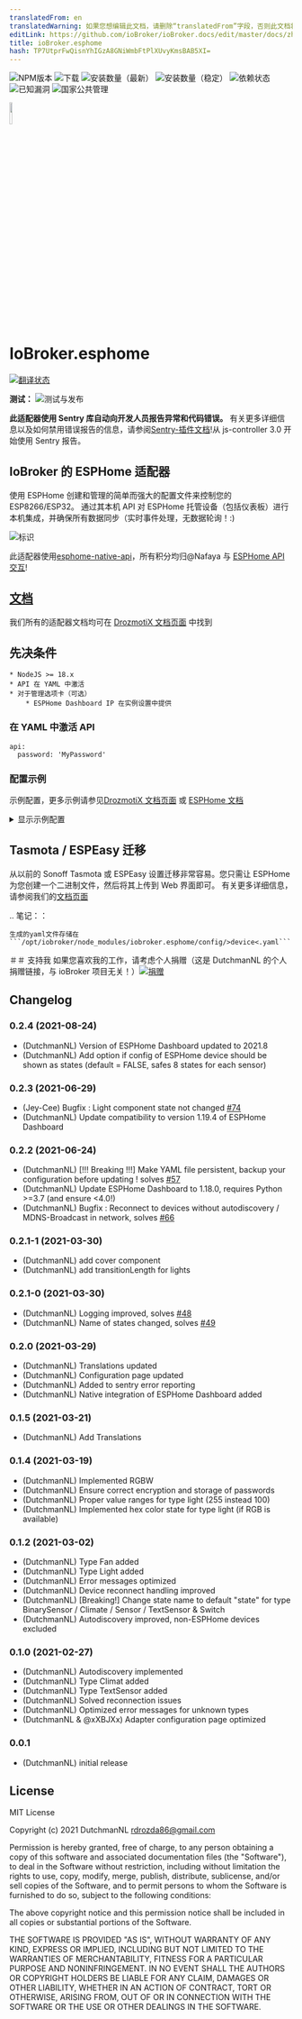 ```yaml
---
translatedFrom: en
translatedWarning: 如果您想编辑此文档，请删除“translatedFrom”字段，否则此文档将再次自动翻译
editLink: https://github.com/ioBroker/ioBroker.docs/edit/master/docs/zh-cn/adapterref/iobroker.esphome/README.md
title: ioBroker.esphome
hash: TP7UtprFwQisnYhIGzA8GNiWmbFtPlXUvyKmsBAB5XI=
---
```

![NPM版本](http://img.shields.io/npm/v/iobroker.esphome.svg)
![下载](https://img.shields.io/npm/dm/iobroker.esphome.svg)
![安装数量（最新）](http://iobroker.live/badges/esphome-installed.svg)
![安装数量（稳定）](http://iobroker.live/badges/esphome-stable.svg)
![依赖状态](https://img.shields.io/david/DrozmotiX/iobroker.esphome.svg)
![已知漏洞](https://snyk.io/test/github/DrozmotiX/ioBroker.esphome/badge.svg)
![国家公共管理](https://nodei.co/npm/iobroker.esphome.png?downloads=true)

<img src="./admin/esphome.png" width="10%" height="10%" align="center">

# IoBroker.esphome
[![翻译状态](https://weblate.iobroker.net/widgets/adapters/-/ESPHome/svg-badge.svg)](https://weblate.iobroker.net/engage/adapters/?utm_source=widget)

**测试：** ![测试与发布](https://github.com/DrozmotiX/ioBroker.esphome/workflows/Test%20and%20Release/badge.svg)

**此适配器使用 Sentry 库自动向开发人员报告异常和代码错误。** 有关更多详细信息以及如何禁用错误报告的信息，请参阅[Sentry-插件文档](https://github.com/ioBroker/plugin-sentry#plugin-sentry)!从 js-controller 3.0 开始使用 Sentry 报告。

## IoBroker 的 ESPHome 适配器
使用 ESPHome 创建和管理的简单而强大的配置文件来控制您的 ESP8266/ESP32。
通过其本机 API 对 ESPHome 托管设备（包括仪表板）进行本机集成，并确保所有数据同步（实时事件处理，无数据轮询！:)

![标识](../../../en/adapterref/iobroker.esphome/admin/img/dashboard.png)

此适配器使用[esphome-native-api](https://github.com/Nafaya/esphome-native-api#readme)，所有积分均归@Nafaya 与 [ESPHome API 交互](https://esphome.io/components/api.html?highlight=api)!

## [文档](https://DrozmotiX.github.io/languages/en/Adapter/ESPHome/)
我们所有的适配器文档均可在 [DrozmotiX 文档页面](https://DrozmotiX.github.io/languages/en/Adapter/ESPHome/) 中找到

## 先决条件
    * NodeJS >= 18.x
    * API 在 YAML 中激活
    * 对于管理选项卡（可选）
        * ESPHome Dashboard IP 在实例设置中提供

### 在 YAML 中激活 API
```
api:
  password: 'MyPassword'
```

### 配置示例
示例配置，更多示例请参见[DrozmotiX 文档页面](https://DrozmotiX.github.io) 或 [ESPHome 文档](https://esphome.io/index.html)

<details><summary>显示示例配置</summary>

esphome：名称：sensor_badkamer 平台：ESP32 板：esp-wrover-kit

wifi：使用地址：192.168.10.122 ssid：“xxxxx”密码：“xxxxxx”

    # 启用 ESPHome API
api: 密码: '我的密码'

# 激活i2c总线 i2c: sda: 21 scl: 22 scan: True id:bus_a
    # bh1750 的配置示例
    传感器：

      - 平台：bh1750

名称：“Hal_Illuminance” 地址：0x23 测量时间：69 更新间隔：10s

    # GPIO 输出的配置示例
    输出：

      - 平台：GPIO

引脚：12 反转：true id：gpio_12

    # 将交换机链接到先前定义的输出的示例配置
    转变：

      - 平台：输出

名称：“通用输出”输出：'gpio_12' </details>

## Tasmota / ESPEasy 迁移
从以前的 Sonoff Tasmota 或 ESPEasy 设置迁移非常容易。您只需让 ESPHome 为您创建一个二进制文件，然后将其上传到 Web 界面即可。
有关更多详细信息，请参阅我们的[文档页面](https://DrozmotiX.github.io/languages/en/Adapter/ESPHome/06.migration.html)

.. 笔记：：

    生成的yaml文件存储在```/opt/iobroker/node_modules/iobroker.esphome/config/>device<.yaml```

＃＃ 支持我
如果您喜欢我的工作，请考虑个人捐赠（这是 DutchmanNL 的个人捐赠链接，与 ioBroker 项目无关！）[![捐赠](https://raw.githubusercontent.com/DrozmotiX/ioBroker.sourceanalytix/main/admin/button.png)](http://paypal.me/DutchmanNL)

## Changelog

<!--
    Placeholder for the next version (at the beginning of the line):
    ### __WORK IN PROGRESS__
    * (DutchmanNL) 
-->

### 0.2.4 (2021-08-24)
* (DutchmanNL) Version of ESPHome Dashboard updated to 2021.8
* (DutchmanNL) Add option if config of ESPHome device should be shown as states (default = FALSE, safes 8 states for each sensor) 

### 0.2.3 (2021-06-29)
* (Jey-Cee) Bugfix : Light component state not changed [#74](https://github.com/DrozmotiX/ioBroker.esphome/issues/74)
* (DutchmanNL) Update compatibility to version 1.19.4 of ESPHome Dashboard

### 0.2.2 (2021-06-24)
* (DutchmanNL) [!!! Breaking !!!] Make YAML file persistent, backup your configuration before updating ! solves [#57](https://github.com/DrozmotiX/ioBroker.esphome/issues/57)
* (DutchmanNL) Update ESPHome Dashboard to 1.18.0, requires  Python >=3.7 (and ensure <4.0!)
* (DutchmanNL) Bugfix : Reconnect to devices without autodiscovery / MDNS-Broadcast in network, solves [#66](https://github.com/DrozmotiX/ioBroker.esphome/issues/66)

### 0.2.1-1 (2021-03-30)
* (DutchmanNL) add cover component
* (DutchmanNL) add transitionLength for lights

### 0.2.1-0 (2021-03-30)
* (DutchmanNL) Logging improved, solves [#48](https://github.com/DrozmotiX/ioBroker.esphome/issues/48)
* (DutchmanNL) Name of states changed, solves [#49](https://github.com/DrozmotiX/ioBroker.esphome/issues/49)

### 0.2.0 (2021-03-29)
* (DutchmanNL) Translations updated
* (DutchmanNL) Configuration page updated
* (DutchmanNL) Added to sentry error reporting
* (DutchmanNL) Native integration of ESPHome Dashboard added

### 0.1.5 (2021-03-21)
* (DutchmanNL) Add Translations

### 0.1.4 (2021-03-19)
* (DutchmanNL) Implemented RGBW
* (DutchmanNL) Ensure correct encryption and storage of passwords
* (DutchmanNL) Proper value ranges for type light (255 instead 100)
* (DutchmanNL) Implemented hex color state for type light (if RGB is available)

### 0.1.2 (2021-03-02)
* (DutchmanNL) Type Fan added
* (DutchmanNL) Type Light added
* (DutchmanNL) Error messages optimized
* (DutchmanNL) Device reconnect handling improved
* (DutchmanNL) [Breaking!] Change state name to default "state" for type BinarySensor / Climate / Sensor / TextSensor & Switch  
* (DutchmanNL) Autodiscovery improved, non-ESPHome devices excluded

### 0.1.0 (2021-02-27)
* (DutchmanNL) Autodiscovery implemented
* (DutchmanNL) Type Climat added
* (DutchmanNL) Type TextSensor added
* (DutchmanNL) Solved reconnection issues
* (DutchmanNL) Optimized error messages for unknown types
* (DutchmanNL & @xXBJXx) Adapter configuration page optimized

### 0.0.1
* (DutchmanNL) initial release

## License
MIT License

Copyright (c) 2021 DutchmanNL <rdrozda86@gmail.com>

Permission is hereby granted, free of charge, to any person obtaining a copy
of this software and associated documentation files (the "Software"), to deal
in the Software without restriction, including without limitation the rights
to use, copy, modify, merge, publish, distribute, sublicense, and/or sell
copies of the Software, and to permit persons to whom the Software is
furnished to do so, subject to the following conditions:

The above copyright notice and this permission notice shall be included in all
copies or substantial portions of the Software.

THE SOFTWARE IS PROVIDED "AS IS", WITHOUT WARRANTY OF ANY KIND, EXPRESS OR
IMPLIED, INCLUDING BUT NOT LIMITED TO THE WARRANTIES OF MERCHANTABILITY,
FITNESS FOR A PARTICULAR PURPOSE AND NONINFRINGEMENT. IN NO EVENT SHALL THE
AUTHORS OR COPYRIGHT HOLDERS BE LIABLE FOR ANY CLAIM, DAMAGES OR OTHER
LIABILITY, WHETHER IN AN ACTION OF CONTRACT, TORT OR OTHERWISE, ARISING FROM,
OUT OF OR IN CONNECTION WITH THE SOFTWARE OR THE USE OR OTHER DEALINGS IN THE
SOFTWARE.